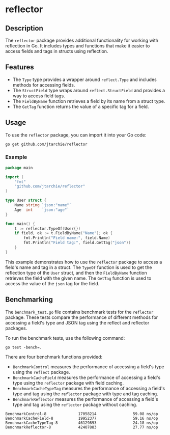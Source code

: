 # reflector

## Description

The `reflector` package provides additional functionality for working with
reflection in Go. It includes types and functions that make it easier to access
fields and tags in structs using reflection.

## Features

- The `Type` type provides a wrapper around `reflect.Type` and includes methods
  for accessing fields.
- The `StructField` type wraps around `reflect.StructField` and provides a way
  to access field tags.
- The `FieldByName` function retrieves a field by its name from a struct type.
- The `GetTag` function returns the value of a specific tag for a field.

## Usage

To use the `reflector` package, you can import it into your Go code:

```bash
go get github.com/jtarchie/reflector
```

### Example

```go
package main

import (
	"fmt"
	"github.com/jtarchie/reflector"
)

type User struct {
	Name string `json:"name"`
	Age  int    `json:"age"`
}

func main() {
	t := reflector.TypeOf(User{})
	if field, ok := t.FieldByName("Name"); ok {
		fmt.Println("Field name:", field.Name)
		fmt.Println("Field tag:", field.GetTag("json"))
	}
}
```

This example demonstrates how to use the `reflector` package to access a field's
name and tag in a struct. The `TypeOf` function is used to get the reflection
type of the `User` struct, and then the `FieldByName` function retrieves the
field with the given name. The `GetTag` function is used to access the value of
the `json` tag for the field.

## Benchmarking

The `benchmark_test.go` file contains benchmark tests for the `reflector`
package. These tests compare the performance of different methods for accessing
a field's type and JSON tag using the reflect and reflector packages.

To run the benchmark tests, use the following command:

```
go test -bench=.
```

There are four benchmark functions provided:

- `BenchmarkControl` measures the performance of accessing a field's type using
  the `reflect` package.
- `BenchmarkCacheField` measures the performance of accessing a field's type
  using the `reflector` package with field caching.
- `BenchmarkCacheTypeTag` measures the performance of accessing a field's type
  and tag using the `reflector` package with type and tag caching.
- `BenchmarkReflector` measures the performance of accessing a field's type and
  tag using the `reflector` package without caching.

```
BenchmarkControl-8              17058214                59.08 ns/op
BenchmarkCacheField-8           19952377                59.16 ns/op
BenchmarkCacheTypeTag-8         46129893                24.18 ns/op
BenchmarkReflector-8            42407883                27.77 ns/op
```
